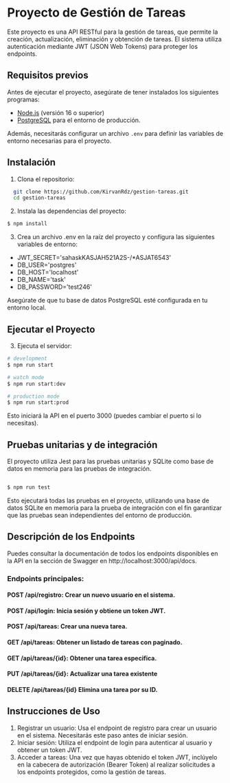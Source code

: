 # Proyecto de Gestión de Tareas

Este proyecto es una API RESTful para la gestión de tareas, que permite la creación, actualización, eliminación y obtención de tareas. El sistema utiliza autenticación mediante JWT (JSON Web Tokens) para proteger los endpoints.

## Requisitos previos

Antes de ejecutar el proyecto, asegúrate de tener instalados los siguientes programas:

- [Node.js](https://nodejs.org) (versión 16 o superior)
- [PostgreSQL](https://www.postgresql.org/download/) para el entorno de producción.

Además, necesitarás configurar un archivo `.env` para definir las variables de entorno necesarias para el proyecto.

## Instalación

1. Clona el repositorio:

```bash
  git clone https://github.com/KirvanRdz/gestion-tareas.git
  cd gestion-tareas
```

2. Instala las dependencias del proyecto:
```bash
$ npm install
```

3. Crea un archivo .env en la raíz del proyecto y configura las siguientes variables de entorno:

- JWT_SECRET='sahaskKASJAH521A2S-/*ASJAT6543'
- DB_USER='postgres'
- DB_HOST='localhost'
- DB_NAME='task'
- DB_PASSWORD='test246'

Asegúrate de que tu base de datos PostgreSQL esté configurada en tu entorno local.

## Ejecutar el Proyecto

3. Ejecuta el servidor:
```bash
# development
$ npm run start

# watch mode
$ npm run start:dev

# production mode
$ npm run start:prod
```
Esto iniciará la API en el puerto 3000 (puedes cambiar el puerto si lo necesitas).

## Pruebas unitarias y de integración

El proyecto utiliza Jest para las pruebas unitarias y SQLite como base de datos en memoria para las pruebas de integración.

```bash

$ npm run test
```
Esto ejecutará todas las pruebas en el proyecto, utilizando una base de datos SQLite en memoria para la prueba de integración con el fin garantizar que las pruebas sean independientes del entorno de producción.

## Descripción de los Endpoints

Puedes consultar la documentación de todos los endpoints disponibles en la API en la sección de Swagger en http://localhost:3000/api/docs.

### Endpoints principales:
#### POST /api/registro: Crear un nuevo usuario en el sistema.
#### POST /api/login: Inicia sesión y obtiene un token JWT.
#### POST /api/tareas: Crear una nueva tarea.
#### GET /api/tareas: Obtener un listado de tareas con paginado.
#### GET /api/tareas/{id}: Obtener una tarea especifica.
#### PUT /api/tareas/{id}: Actualizar una tarea existente
#### DELETE /api/tareas/{id} Elimina una tarea por su ID.

## Instrucciones de Uso

1. Registrar un usuario: Usa el endpoint de registro para crear un usuario en el sistema. Necesitarás este paso antes de iniciar sesión.
2. Iniciar sesión: Utiliza el endpoint de login para autenticar al usuario y obtener un token JWT.
3. Acceder a tareas: Una vez que hayas obtenido el token JWT, inclúyelo en la cabecera de autorización (Bearer Token) al realizar solicitudes a los endpoints protegidos, como la gestión de tareas.